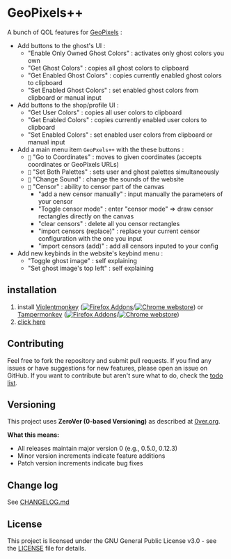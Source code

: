 # GeoPixels++
A bunch of QOL features for [GeoPixels](https://geopixels.net/) :
- Add buttons to the ghost's UI :
  - "Enable Only Owned Ghost Colors" : activates only ghost colors you own
  - "Get Ghost Colors" : copies all ghost colors to clipboard
  - "Get Enabled Ghost Colors" : copies currently enabled ghost colors to clipboard
  - "Set Enabled Ghost Colors" : set enabled ghost colors from clipboard or manual input
- Add buttons to the shop/profile UI :
  - "Get User Colors" : copies all user colors to clipboard
  - "Get Enabled Colors" : copies currently enabled user colors to clipboard
  - "Set Enabled Colors" : set enabled user colors from clipboard or manual input
- Add a main menu item `GeoPxels++` with the these buttons :
  - `🎯` "Go to Coordinates" : moves to given coordinates (accepts coordinates or GeoPixels URLs)
  - `🧪` "Set Both Palettes" : sets user and ghost palettes simultaneously
  - `🎵` "Change Sound" : change the sounds of the website
  - `🚫` "Censor" : ability to censor part of the canvas
    - "add a new censor manually" : input manually the parameters of your censor
    - "Toggle censor mode" : enter "censor mode" => draw censor rectangles directly on the canvas
    - "clear censors" : delete all you censor rectangles
    - "import censors (replace)" : replace your current censor configuration with the one you input
    - "import censors (add)" : add all censors inputed to your config
- Add new keybinds in the website's keybind menu : 
  - "Toggle ghost image" : self explaining
  - "Set ghost image's top left" : self explaining

## installation
1. install [Violentmonkey](https://violentmonkey.github.io/) ([![Firefox Addons](https://www.readmecodegen.com/api/social-icon?name=firefoxbrowser&size=16)](https://addons.mozilla.org/en-US/firefox/addon/violentmonkey/)/[![Chrome webstore](https://www.readmecodegen.com/api/social-icon?name=chromewebstore&size=16)](https://chromewebstore.google.com/detail/jinjaccalgkegednnccohejagnlnfdag)) or [Tampermonkey](https://www.tampermonkey.net/) ([![Firefox Addons](https://www.readmecodegen.com/api/social-icon?name=firefoxbrowser&size=16)](https://addons.mozilla.org/en-US/firefox/addon/tampermonkey/)/[![Chrome webstore](https://www.readmecodegen.com/api/social-icon?name=chromewebstore&size=16)](https://chromewebstore.google.com/detail/dhdgffkkebhmkfjojejmpbldmpobfkfo))
2. [click here](https://github.com/thin-kbot/geopixels-plusplus/raw/refs/heads/main/geopixels++.user.js)

## Contributing
Feel free to fork the repository and submit pull requests.
If you find any issues or have suggestions for new features, please open an issue on GitHub.
If you want to contribute but aren't sure what to do, check the [todo list](CHANGELOG.md#unreleased-todo).

## Versioning
This project uses **ZeroVer (0-based Versioning)** as described at [0ver.org](https://0ver.org/).

**What this means:**
- All releases maintain major version 0 (e.g., 0.5.0, 0.12.3)
- Minor version increments indicate feature additions
- Patch version increments indicate bug fixes

## Change log
See [CHANGELOG.md](CHANGELOG.md)

## License
This project is licensed under the GNU General Public License v3.0 - see the [LICENSE](LICENSE.md) file for details.